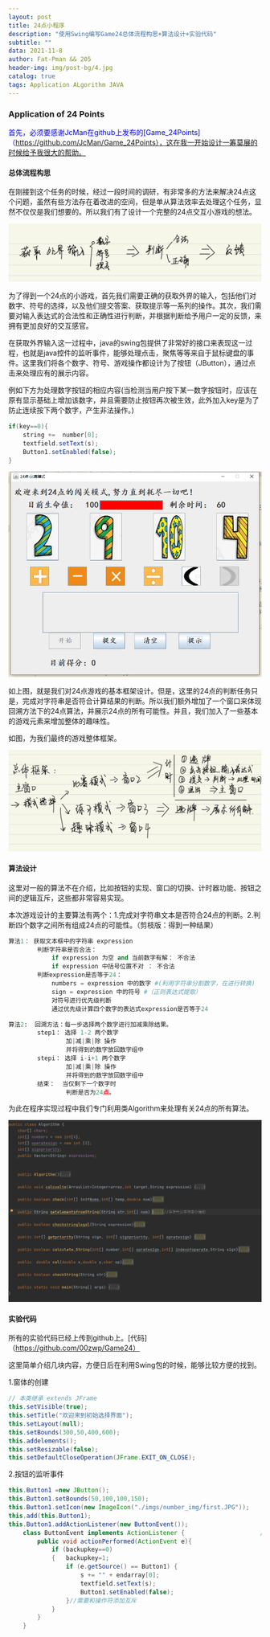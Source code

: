 ```yaml
---
layout: post
title: 24点小程序
description: "使用Swing编写Game24总体流程构思+算法设计+实验代码"
subtitle: ""
data: 2021-11-8
author: Fat-Pman && 205
header-img: img/post-bg/4.jpg
catalog: true
tags: Application ALgorithm JAVA
---
```


### Application of 24 Points

<font color=blue>首先，必须要感谢JcMan在github上发布的[Game_24Points]（https://github.com/JcMan/Game_24Points），这在我一开始设计一筹莫展的时候给予我很大的帮助。</font>

#### 总体流程构思

在刚接到这个任务的时候，经过一段时间的调研，有非常多的方法来解决24点这个问题，虽然有些方法存在着改进的空间，但是单从算法效率去处理这个任务，显然不仅仅是我们想要的。所以我们有了设计一个完整的24点交互小游戏的想法。

![firstidea](/img/20211108/1.png)

为了得到一个24点的小游戏，首先我们需要正确的获取外界的输入，包括他们对数字、符号的选择，以及他们提交答案、获取提示等一系列的操作。其次，我们需要对输入表达式的合法性和正确性进行判断，并根据判断给予用户一定的反馈，来拥有更加良好的交互感官。

在获取外界输入这一过程中，java的swing包提供了非常好的接口来表现这一过程，也就是java控件的监听事件，能够处理点击，聚焦等等来自于鼠标键盘的事件。这里我们将各个数字、符号、游戏操作都设计为了按钮（JButton），通过点击来处理应有的展示内容。

例如下方为处理数字按钮的相应内容(当检测当用户按下某一数字按钮时，应该在原有显示基础上增加该数字，并且需要防止按钮再次被生效，此外加入key是为了防止连续按下两个数字，产生非法操作。)
```java
if(key==0){
    string +=  number[0];
    textfield.setText(s);
    Button1.setEnabled(false); 
}
```

![window-1](/img/20211108/2.png)

如上图，就是我们对24点游戏的基本框架设计。但是，这里的24点的判断任务只是，完成对字符串是否符合计算结果的判断。所以我们额外增加了一个窗口来体现回溯方法下的24点算法，并展示24点的所有可能性。并且，我们加入了一些基本的游戏元素来增加整体的趣味性。

如图，为我们最终的游戏整体框架。

![Structure](/img/20211108/3.png)

#### 算法设计

这里对一般的算法不在介绍，比如按钮的实现、窗口的切换、计时器功能、按钮之间的逻辑互斥，这些都非常容易实现。

本次游戏设计的主要算法有两个：1.完成对字符串文本是否符合24点的判断。2.判断四个数字之间所有组成24点的可能性。（剪枝版：得到一种结果）

```python hl_lines="2"
算法1： 获取文本框中的字符串 expression
        判断字符串是否合法：
            if expression 为空 and 当前数字有解： 不合法
            if expression 中括号位置不对 ： 不合法
        判断expression是否等于24：
            numbers = expression 中的数字 #(利用字符串分割数字，在进行转换)
            sign = expression 中的符号 #（正则表达式提取）
            对符号进行优先级判断
            通过优先级计算四个数字的表达式expression是否等于24
```

```python 
算法2:  回溯方法：每一步选择两个数字进行加减乘除结果。
        step1： 选择 1-2 两个数字
                加|减|乘|除 操作
                并将得到的数字放回数字组中
        stepi： 选择 i-i+1 两个数字
                加|减|乘|除 操作
                并将得到的数字放回数字组中
        结束：  当仅剩下一个数字时
                判断是否为24点。
```
为此在程序实现过程中我们专门利用类Algorithm来处理有关24点的所有算法。

![Algorithm](/img/20211108/4.png)

#### 实验代码

所有的实验代码已经上传到github上。[代码]（https://github.com/00zwp/Game24）

这里简单介绍几块内容，方便日后在利用Swing包的时候，能够比较方便的找到。

1.窗体的创建
```java
// 本类继承 extends JFrame 
this.setVisible(true);
this.setTitle("欢迎来到初始选择界面");
this.setLayout(null);
this.setBounds(300,50,400,600);
this.addelements();
this.setResizable(false);
this.setDefaultCloseOperation(JFrame.EXIT_ON_CLOSE);
```
2.按钮的监听事件
```java
this.Button1 =new JButton();
this.Button1.setBounds(50,100,100,150);
this.Button1.setIcon(new ImageIcon("./imgs/number_img/first.JPG"));
this.add(this.Button1);
this.Button1.addActionListener(new ButtonEvent());
    class ButtonEvent implements ActionListener {                     //定义牌按钮的监视器类
        public void actionPerformed(ActionEvent e){
            if (backupkey==0)
            {   backupkey=1;
                if (e.getSource() == Button1) {
                    s += "" + endarray[0];
                    textfield.setText(s);
                    Button1.setEnabled(false);
                }//需要和操作符添加互斥
            }
        }
    }
```
